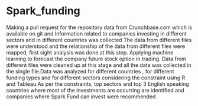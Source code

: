 # Spark_funding
Making a pull request for the repository data from Crunchbase.com which is available on git and Information related to companies investing in different sectors and in different countries was collected The data from different files were understood and the relationship of the data from different files were mapped, first sight analysis was done at this step.
Applying machine learning to forecast the company future stock option in trading. 
Data from different files were cleaned up at this stage and all the data was collected in the single file.Data was analyzed for different countries , for different funding types and for different sectors considering the constraint using R and Tableau.As per the constraints, top sectors and top 3 English speaking countries where most of the investments are occurring are identified and companies where Spark Fund can invest were recommended
